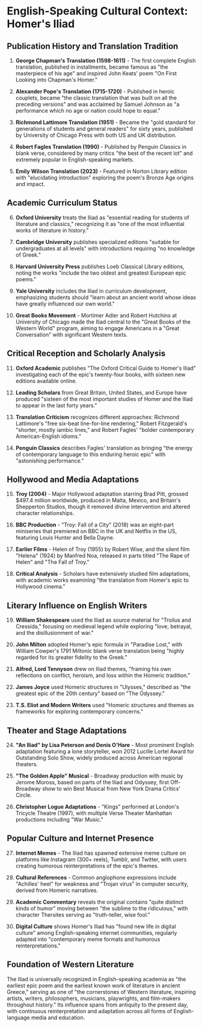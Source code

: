 # English-Speaking Cultural Context: Homer's Iliad

## Publication History and Translation Tradition

1. **George Chapman's Translation (1598-1611)** - The first complete English translation, published in installments, became famous as "the masterpiece of his age" and inspired John Keats' poem "On First Looking into Chapman's Homer."

2. **Alexander Pope's Translation (1715-1720)** - Published in heroic couplets, became "the classic translation that was built on all the preceding versions" and was acclaimed by Samuel Johnson as "a performance which no age or nation could hope to equal."

3. **Richmond Lattimore Translation (1951)** - Became the "gold standard for generations of students and general readers" for sixty years, published by University of Chicago Press with both US and UK distribution.

4. **Robert Fagles Translation (1990)** - Published by Penguin Classics in blank verse, considered by many critics "the best of the recent lot" and extremely popular in English-speaking markets.

5. **Emily Wilson Translation (2023)** - Featured in Norton Library edition with "elucidating introduction" exploring the poem's Bronze Age origins and impact.

## Academic Curriculum Status

6. **Oxford University** treats the Iliad as "essential reading for students of literature and classics," recognizing it as "one of the most influential works of literature in history."

7. **Cambridge University** publishes specialized editions "suitable for undergraduates at all levels" with introductions requiring "no knowledge of Greek."

8. **Harvard University Press** publishes Loeb Classical Library editions, noting the works "include the two oldest and greatest European epic poems."

9. **Yale University** includes the Iliad in curriculum development, emphasizing students should "learn about an ancient world whose ideas have greatly influenced our own world."

10. **Great Books Movement** - Mortimer Adler and Robert Hutchins at University of Chicago made the Iliad central to the "Great Books of the Western World" program, aiming to engage Americans in a "Great Conversation" with significant Western texts.

## Critical Reception and Scholarly Analysis

11. **Oxford Academic** publishes "The Oxford Critical Guide to Homer's Iliad" investigating each of the epic's twenty-four books, with sixteen new editions available online.

12. **Leading Scholars** from Great Britain, United States, and Europe have produced "sixteen of the most important studies of Homer and the Iliad to appear in the last forty years."

13. **Translation Criticism** recognizes different approaches: Richmond Lattimore's "free six-beat line-for-line rendering," Robert Fitzgerald's "shorter, mostly iambic lines," and Robert Fagles' "bolder contemporary American-English idioms."

14. **Penguin Classics** describes Fagles' translation as bringing "the energy of contemporary language to this enduring heroic epic" with "astonishing performance."

## Hollywood and Media Adaptations

15. **Troy (2004)** - Major Hollywood adaptation starring Brad Pitt, grossed $497.4 million worldwide, produced in Malta, Mexico, and Britain's Shepperton Studios, though it removed divine intervention and altered character relationships.

16. **BBC Production** - "Troy: Fall of a City" (2018) was an eight-part miniseries that premiered on BBC in the UK and Netflix in the US, featuring Louis Hunter and Bella Dayne.

17. **Earlier Films** - Helen of Troy (1955) by Robert Wise, and the silent film "Helena" (1924) by Manfred Noa, released in parts titled "The Rape of Helen" and "The Fall of Troy."

18. **Critical Analysis** - Scholars have extensively studied film adaptations, with academic works examining "the translation from Homer's epic to Hollywood cinema."

## Literary Influence on English Writers

19. **William Shakespeare** used the Iliad as source material for "Troilus and Cressida," focusing on medieval legend while exploring "love, betrayal, and the disillusionment of war."

20. **John Milton** adopted Homer's epic formula in "Paradise Lost," with William Cowper's 1791 Miltonic blank verse translation being "highly regarded for its greater fidelity to the Greek."

21. **Alfred, Lord Tennyson** drew on Iliad themes, "framing his own reflections on conflict, heroism, and loss within the Homeric tradition."

22. **James Joyce** used Homeric structures in "Ulysses," described as "the greatest epic of the 20th century" based on "The Odyssey."

23. **T.S. Eliot and Modern Writers** used "Homeric structures and themes as frameworks for exploring contemporary concerns."

## Theater and Stage Adaptations

24. **"An Iliad" by Lisa Peterson and Denis O'Hare** - Most prominent English adaptation featuring a lone storyteller, won 2012 Lucille Lortel Award for Outstanding Solo Show, widely produced across American regional theaters.

25. **"The Golden Apple" Musical** - Broadway production with music by Jerome Moross, based on parts of the Iliad and Odyssey, first Off-Broadway show to win Best Musical from New York Drama Critics' Circle.

26. **Christopher Logue Adaptations** - "Kings" performed at London's Tricycle Theatre (1997), with multiple Verse Theater Manhattan productions including "War Music."

## Popular Culture and Internet Presence

27. **Internet Memes** - The Iliad has spawned extensive meme culture on platforms like Instagram (300+ reels), Tumblr, and Twitter, with users creating humorous reinterpretations of the epic's themes.

28. **Cultural References** - Common anglophone expressions include "Achilles' heel" for weakness and "Trojan virus" in computer security, derived from Homeric narratives.

29. **Academic Commentary** reveals the original contains "quite distinct kinds of humor" moving between "the sublime to the ridiculous," with character Thersites serving as "truth-teller, wise fool."

30. **Digital Culture** shows Homer's Iliad has "found new life in digital culture" among English-speaking internet communities, regularly adapted into "contemporary meme formats and humorous reinterpretations."

## Foundation of Western Literature

The Iliad is universally recognized in English-speaking academia as "the earliest epic poem and the earliest known work of literature in ancient Greece," serving as one of "the cornerstones of Western literature, inspiring artists, writers, philosophers, musicians, playwrights, and film-makers throughout history." Its influence spans from antiquity to the present day, with continuous reinterpretation and adaptation across all forms of English-language media and education.